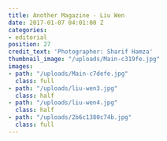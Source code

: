 ```yaml
---
title: Another Magazine - Liu Wen
date: 2017-01-07 04:01:00 Z
categories:
- editorial
position: 27
credit_text: 'Photographer: Sharif Hamza'
thumbnail_image: "/uploads/Main-c319fe.jpg"
images:
- path: "/uploads/Main-c7defe.jpg"
  class: full
- path: "/uploads/liu-wen3.jpg"
  class: half
- path: "/uploads/liu-wen4.jpg"
  class: half
- path: "/uploads/2b6c1380c74b.jpg"
  class: full
---
```


